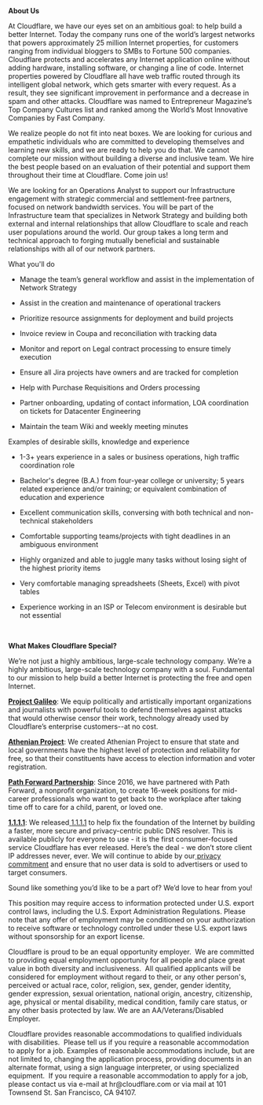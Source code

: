 <div class="content-intro">
	<div><strong>About Us</strong></div>
	<div>
		<p><span style="font-weight: 400;">At Cloudflare, we have our eyes set on an ambitious goal: to help build a better Internet. Today the company runs one of the world’s largest networks that powers approximately 25 million Internet properties, for customers ranging from individual bloggers to SMBs to Fortune 500 companies. Cloudflare protects and accelerates any Internet application online without adding hardware, installing software, or changing a line of code. Internet properties powered by Cloudflare all have web traffic routed through its intelligent global network, which gets smarter with every request. As a result, they see significant improvement in performance and a decrease in spam and other attacks. Cloudflare was named to Entrepreneur Magazine’s Top Company Cultures list and ranked among the World’s Most Innovative Companies by Fast Company.</span><span style="font-weight: 400;">&nbsp;</span></p>
		<p><span style="font-weight: 400;">We realize people do not fit into neat boxes. We are looking for curious and empathetic individuals who are committed to developing themselves and learning new skills, and we are ready to help you do that. We cannot complete our mission without building a diverse and inclusive team. We hire the best people based on an evaluation of their potential and support them throughout their time at Cloudflare. Come join us!&nbsp;</span></p>
	</div>
</div>
<div>We are looking for an Operations Analyst to support our Infrastructure engagement with strategic commercial and settlement-free partners, focused on network bandwidth services. You will be part of the Infrastructure team that specializes in Network Strategy and building both external and internal relationships that allow Cloudflare to scale and reach user populations around the world. Our group takes a long term and technical approach to forging mutually beneficial and sustainable relationships with all of our network partners.&nbsp;</div>
<p>What you'll do</p>
<ul>
	<li>
		<p>Manage the team’s general workflow and assist in the implementation of Network Strategy</p>
	</li>
	<li>
		<p>Assist in the creation and maintenance of operational trackers</p>
	</li>
	<li>
		<p>Prioritize resource assignments for deployment and build projects</p>
	</li>
	<li>
		<p>Invoice review in Coupa and reconciliation with tracking data</p>
	</li>
	<li>
		<p>Monitor and report on Legal contract processing to ensure timely execution</p>
	</li>
	<li>
		<p>Ensure all Jira projects have owners and are tracked for completion</p>
	</li>
	<li>
		<p>Help with Purchase Requisitions and Orders processing</p>
	</li>
	<li>
		<p>Partner onboarding, updating of contact information, LOA coordination on tickets for Datacenter Engineering</p>
	</li>
	<li>
		<p>Maintain the team Wiki and weekly meeting minutes</p>
	</li>
</ul>
<p>Examples of desirable skills, knowledge and experience</p>
<p><span id="m_1147808153564845611m_-8303145210542635614gmail-docs-internal-guid-eea3e64a-7fff-b050-676d-e169d149c0aa"></span></p>
<ul>
	<li>
		<p>1-3+ years experience in a sales or business operations, high traffic coordination role&nbsp;</p>
	</li>
	<li>
		<p>Bachelor's degree (B.A.) from four-year college or university; 5 years related experience and/or training; or equivalent combination of education and experience</p>
	</li>
	<li>
		<p>Excellent communication skills, conversing with both technical and non-technical stakeholders</p>
	</li>
	<li>
		<p>Comfortable supporting teams/projects with tight deadlines in an ambiguous environment</p>
	</li>
	<li>
		<p>Highly organized and able to juggle many tasks without losing sight of the highest priority items</p>
	</li>
	<li>
		<p>Very comfortable managing spreadsheets (Sheets, Excel) with pivot tables</p>
	</li>
	<li>
		<p>Experience working in an ISP or Telecom environment is desirable but not essential</p>
	</li>
</ul>
<p>&nbsp;</p>
<div class="content-conclusion">
	<p><strong>What Makes Cloudflare Special?</strong></p>
	<p><span style="font-weight: 400;">We’re not just a highly ambitious, large-scale technology company. We’re a highly ambitious, large-scale technology company with a soul. Fundamental to our mission to help build a better Internet is protecting the free and open Internet.</span></p>
	<p><a href="https://blog.cloudflare.com/protecting-free-expression-online/"><strong>Project Galileo</strong></a><span style="font-weight: 400;">: We equip politically and artistically important organizations and journalists with powerful tools to defend themselves against attacks that would otherwise censor their work, technology already used by Cloudflare’s enterprise customers--at no cost.</span></p>
	<p><strong><a href="https://www.cloudflare.com/athenian/">Athenian Project</a></strong><span style="font-weight: 400;">: We created Athenian Project to ensure that state and local governments have the highest level of protection and reliability for free, so that their constituents have access to election information and voter registration.</span></p>
	<p><a href="https://blog.cloudflare.com/tag/path-forward/"><strong>Path Forward Partnership</strong></a><span style="font-weight: 400;">: Since 2016, we have partnered with Path Forward, a nonprofit organization, to create 16-week positions for mid-career professionals who want to get back to the workplace after taking time off to care for a child, parent, or loved one.</span></p>
	<p><a href="https://1.1.1.1/"><strong>1.1.1.1</strong></a><span style="font-weight: 400;">: We released</span><a href="https://1.1.1.1/"> <span style="font-weight: 400;">1.1.1.1</span></a><span style="font-weight: 400;"> to help fix the foundation of the Internet by building a faster, more secure and privacy-centric public DNS resolver. This is available publicly for everyone to use - it is the first consumer-focused service Cloudflare has ever released. Here’s the deal - we don’t store client IP addresses never, ever. We will continue to abide by our</span><a href="https://developers.cloudflare.com/1.1.1.1/privacy/public-dns-resolver"> privacy commitment</a><span style="font-weight: 400;"> and ensure that no user data is sold to advertisers or used to target consumers.</span></p>
	<p><span style="font-weight: 400;">Sound like something you’d like to be a part of? We’d love to hear from you!</span></p>
	<p><span style="font-weight: 400;">This position may require access to information protected under U.S. export control laws, including the U.S. Export Administration Regulations. Please note that any offer of employment may be conditioned on your authorization to receive software or technology controlled under these U.S. export laws without sponsorship for an export license.</span></p>
	<p><span style="font-weight: 400;">Cloudflare is proud to be an equal opportunity employer. &nbsp;We are committed to providing equal employment opportunity for all people and place great value in both diversity and inclusiveness. &nbsp;All qualified applicants will be considered for employment without regard to their, or any other person's, perceived or actual</span> <span style="font-weight: 400;">race, color, religion, sex, gender, gender identity, gender expression, sexual orientation, national origin, ancestry, citizenship, age, physical or mental disability, medical condition, family care status, or any other basis protected by law. </span><span style="font-weight: 400;">We are an AA/Veterans/Disabled Employer.</span></p>
	<p><span style="font-weight: 400;">Cloudflare provides reasonable accommodations to qualified individuals with disabilities. &nbsp;Please tell us if you require a reasonable accommodation to apply for a job. Examples of reasonable accommodations include, but are not limited to, changing the application process, providing documents in an alternate format, using a sign language interpreter, or using specialized equipment. &nbsp;If you require a reasonable accommodation to apply for a job, please contact us via e-mail at </span><span style="font-weight: 400;">hr@cloudflare.com</span><span style="font-weight: 400;"> or via mail at 101 Townsend St. San Francisco, CA 94107.</span></p>
</div>